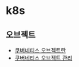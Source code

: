 # k8s 
## 오브젝트
* [쿠버네티스 오브젝트란](./what-does-mean-k8s-object.md)
* [쿠버네티스 오브젝트 관리](./k8s-object-management.md)
